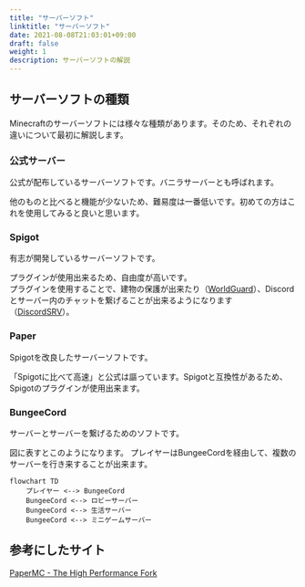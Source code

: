 ```yaml
---
title: "サーバーソフト"
linktitle: "サーバーソフト"
date: 2021-08-08T21:03:01+09:00
draft: false
weight: 1
description: サーバーソフトの解説
---
```


## サーバーソフトの種類
Minecraftのサーバーソフトには様々な種類があります。そのため、それぞれの違いについて最初に解説します。

### 公式サーバー
公式が配布しているサーバーソフトです。バニラサーバーとも呼ばれます。

他のものと比べると機能が少ないため、難易度は一番低いです。初めての方はこれを使用してみると良いと思います。

### Spigot
有志が開発しているサーバーソフトです。

プラグインが使用出来るため、自由度が高いです。  
プラグインを使用することで、建物の保護が出来たり（[WorldGuard](https://dev.bukkit.org/projects/worldguard)）、Discordとサーバー内のチャットを繋げることが出来るようになります（[DiscordSRV](https://www.spigotmc.org/resources/discordsrv.18494/)）。

### Paper
Spigotを改良したサーバーソフトです。

「Spigotに比べて高速」と公式は謳っています。Spigotと互換性があるため、Spigotのプラグインが使用出来ます。

### BungeeCord
サーバーとサーバーを繋げるためのソフトです。

図に表すとこのようになります。
プレイヤーはBungeeCordを経由して、複数のサーバーを行き来することが出来ます。

```mermaid
flowchart TD
	プレイヤー <--> BungeeCord
	BungeeCord <--> ロビーサーバー
	BungeeCord <--> 生活サーバー
	BungeeCord <--> ミニゲームサーバー
```

## 参考にしたサイト
[PaperMC - The High Performance Fork](https://papermc.io/)